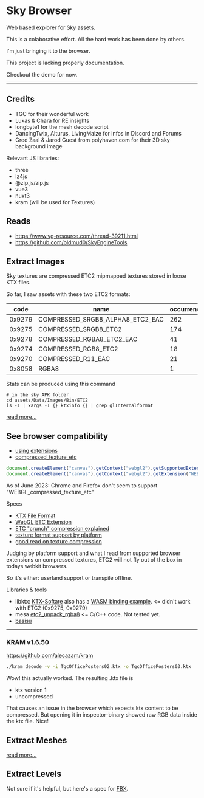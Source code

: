 # Sky Browser

Web based explorer for Sky assets.

This is a colaborative effort. All the hard work has been done by others.

I'm just bringing it to the browser.

This project is lacking properly documentation.

Checkout the demo for now.

---

## Credits

* TGC for their wonderful work
* Lukas & Chara for RE insights
* longbyte1 for the mesh decode script
* DancingTwix, Alturus, LivingMaize
  for infos in Discord and Forums
* Gred Zaal & Jarod Guest from polyhaven.com
  for their 3D sky background image

Relevant JS libraries:

* three
* lz4js
* @zip.js/zip.js
* vue3
* nuxt3
* kram (will be used for Textures)

## Reads

- https://www.vg-resource.com/thread-39211.html
- https://github.com/oldmud0/SkyEngineTools

## Extract Images

Sky textures are compressed ETC2 mipmapped textures stored in loose KTX files.

So far, I saw assets with these two ETC2 formats:

| code   | name                             | occurrence |
| ------ | -------------------------------- | ---------- |
| 0x9279 | COMPRESSED_SRGB8_ALPHA8_ETC2_EAC | 262        |
| 0x9275 | COMPRESSED_SRGB8_ETC2            | 174        |
| 0x9278 | COMPRESSED_RGBA8_ETC2_EAC        | 41         |
| 0x9274 | COMPRESSED_RGB8_ETC2             | 18         |
| 0x9270 | COMPRESSED_R11_EAC               | 21         |
| 0x8058 | RGBA8                            | 1          |

Stats can be produced using this command

```
# in the sky APK folder
cd assets/Data/Images/Bin/ETC2
ls -1 | xargs -I {} ktxinfo {} | grep glInternalformat
```

[read more...](./lib/ktx/README.md)

## See browser compatibility

* [using extensions](https://developer.mozilla.org/en-US/docs/Web/API/WebGL_API/Using_Extensions)
* [compressed_texture_etc](https://developer.mozilla.org/en-US/docs/Web/API/WEBGL_compressed_texture_etc)

```js
document.createElement("canvas").getContext("webgl2").getSupportedExtensions()
document.createElement("canvas").getContext("webgl2").getExtension("WEBGL_compressed_texture_etc")
```

As of June 2023: Chrome and Firefox don't seem to support "WEBGL_compressed_texture_etc"


Specs

- [KTX File Format](https://registry.khronos.org/KTX/specs/2.0/ktxspec.v2.html)
- [WebGL ETC Extension](https://registry.khronos.org/webgl/extensions/WEBGL_compressed_texture_etc/)
- [ETC "crunch" compression explained](https://blog.unity.com/technology/crunch-compression-of-etc-textures)
- [texture format support by platform](https://docs.unity3d.com/Manual/class-TextureImporterOverride.html)
- [good read on texture compression](https://godotengine.org/article/betsy-gpu-texture-compressor/)

Judging by platform support and what I read from supported browser extensions on compressed textures, ETC2 will not fly out of the box in todays webkit browsers.

So it's either: userland support or transpile offline.

Libraries & tools

- libktx: [KTX-Softare](https://github.com/KhronosGroup/KTX-Software/tree/main/interface/js_binding) also has a [WASM binding example](https://github.khronos.org/KTX-Software/libktx_js.html). <= didn't work with ETC2 (0x9275, 0x9279)
- mesa [etc2_unpack_rgba8](https://github.com/Mesa3D/mesa/blob/main/src/mesa/main/texcompress_etc.c#L767) <= C/C++ code. Not tested yet.
- [basisu](https://github.com/BinomialLLC/basis_universal)


---

### KRAM v1.6.50

https://github.com/alecazam/kram

```sh
./kram decode -v -i TgcOfficePosters02.ktx -o TgcOfficePosters03.ktx
```

Wow! this actually worked. The resulting .ktx file is

* ktx version 1
* uncompressed

That causes an issue in the browser which expects ktx content to be compressed.
But opening it in inspector-binary showed raw RGB data inside the ktx file. Nice!

## Extract Meshes

[read more...](./lib/mesh/README.md)



## Extract Levels

Not sure if it's helpful, but here's a spec for [FBX](https://code.blender.org/2013/08/fbx-binary-file-format-specification/).
